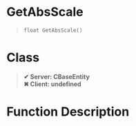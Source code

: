 # GetAbsScale
> `float GetAbsScale()`
# Class
> __✔ Server: CBaseEntity__  
> __✖ Client: undefined__  
# Function Description

